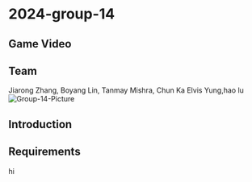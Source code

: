 # 2024-group-14

## Game Video

## Team
Jiarong Zhang, Boyang Lin, Tanmay Mishra, Chun Ka Elvis Yung,hao lu
![Group-14-Picture](https://github.com/UoB-COMSM0110/2024-group-14/blob/main/images/group-14-image.jpeg)

## Introduction 

## Requirements


hi
